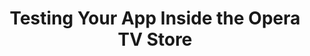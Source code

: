 ---
title: Testing Your App Inside the Opera TV Store
authors:
- patrick-lauke
- layout: article
---